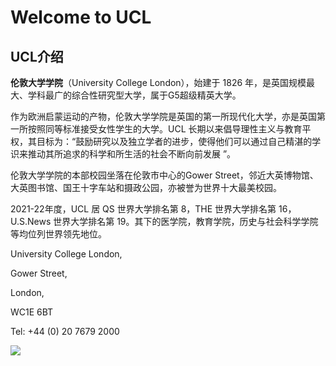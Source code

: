 # Welcome to UCL

## UCL介绍 

**伦敦大学学院**（University College London），始建于 1826 年，是英国规模最大、学科最广的综合性研究型大学，属于G5超级精英大学。

作为欧洲启蒙运动的产物，伦敦大学学院是英国的第一所现代化大学，亦是英国第一所按照同等标准接受女性学生的大学。UCL 长期以来倡导理性主义与教育平权，其目标为：“鼓励研究以及独立学者的进步，使得他们可以通过自己精湛的学识来推动其所追求的科学和所生活的社会不断向前发展 ”。

伦敦大学学院的本部校园坐落在伦敦市中心的Gower Street，邻近大英博物馆、大英图书馆、国王十字车站和摄政公园，亦被誉为世界十大最美校园。

2021-22年度，UCL 居 QS 世界大学排名第 8，THE 世界大学排名第 16，U.S.News 世界大学排名第 19。其下的医学院，教育学院，历史与社会科学学院等均位列世界领先地位。

University College London,

Gower Street,

London,

WC1E 6BT

Tel: +44 \(0\) 20 7679 2000

![](https://gblobscdn.gitbook.com/assets%2F-ME7XrRnA6Ts2M_1_CXM%2F-MERwWWqHj_YMIkxCJHw%2F-MESLJZjbnFQIua7Pqx1%2Fuclmq2.jpg?alt=media&token=d07a2169-bf76-4e24-a317-1ba3a0959a8b)

